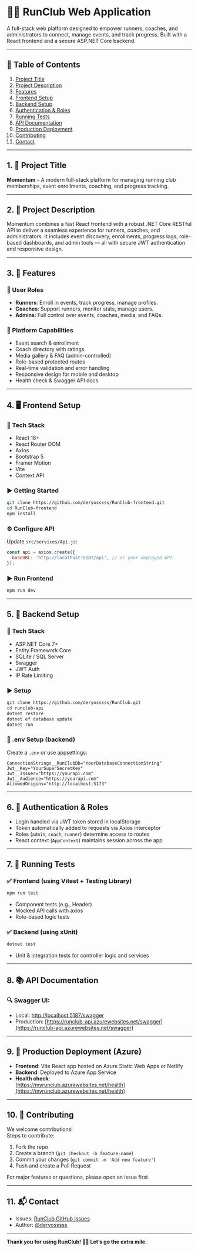 # 🏃‍♂️ RunClub Web Application

A full-stack web platform designed to empower runners, coaches, and administrators to connect, manage events, and track progress. Built with a React frontend and a secure ASP.NET Core backend.

---

## 📌 Table of Contents

1. [Project Title](#1-project-title)  
2. [Project Description](#2-project-description)  
3. [Features](#3-features)  
4. [Frontend Setup](#4-frontend-setup)  
5. [Backend Setup](#5-backend-setup)  
6. [Authentication & Roles](#6-authentication--roles)  
7. [Running Tests](#7-running-tests)  
8. [API Documentation](#8-api-documentation)  
9. [Production Deployment](#9-production-deployment)  
10. [Contributing](#10-contributing)  
11. [Contact](#11-contact)

---

## 1. 🎯 Project Title

**Momentum** – A modern full-stack platform for managing running club memberships, event enrollments, coaching, and progress tracking.

---

## 2. 📖 Project Description

Momentum combines a fast React frontend with a robust .NET Core RESTful API to deliver a seamless experience for runners, coaches, and administrators. It includes event discovery, enrollments, progress logs, role-based dashboards, and admin tools — all with secure JWT authentication and responsive design.

---

## 3. 🚀 Features

### 🧍 User Roles
- **Runners**: Enroll in events, track progress, manage profiles.
- **Coaches**: Support runners, monitor stats, manage users.
- **Admins**: Full control over events, coaches, media, and FAQs.

### 🧰 Platform Capabilities
- Event search & enrollment
- Coach directory with ratings
- Media gallery & FAQ (admin-controlled)
- Role-based protected routes
- Real-time validation and error handling
- Responsive design for mobile and desktop
- Health check & Swagger API docs

---

## 4. 🖥️ Frontend Setup

### 📁 Tech Stack
- React 18+
- React Router DOM
- Axios
- Bootstrap 5
- Framer Motion
- Vite
- Context API

### ▶️ Getting Started

```bash
git clone https://github.com/deryosssss/RunClub-frontend.git
cd RunClub-frontend
npm install
```

### ⚙️ Configure API

Update `src/services/Api.js`:

```js
const api = axios.create({
  baseURL: 'http://localhost:5187/api', // or your deployed API
});
```

### ▶️ Run Frontend
```bash
npm run dev
```

---

## 5. 🧪 Backend Setup

### 📁 Tech Stack
- ASP.NET Core 7+
- Entity Framework Core
- SQLite / SQL Server
- Swagger
- JWT Auth
- IP Rate Limiting

### ▶️ Setup

```bash
git clone https://github.com/deryosssss/RunClub.git
cd runclub-api
dotnet restore
dotnet ef database update
dotnet run
```

### 🌱 .env Setup (backend)

Create a `.env` or use appsettings:

```env
ConnectionStrings__RunClubDb="YourDatabaseConnectionString"
Jwt__Key="YourSuperSecretKey"
Jwt__Issuer="https://yourapi.com"
Jwt__Audience="https://yourapi.com"
AllowedOrigins="http://localhost:5173"
```

---

## 6. 🔐 Authentication & Roles

- Login handled via JWT token stored in localStorage
- Token automatically added to requests via Axios interceptor
- Roles (`admin`, `coach`, `runner`) determine access to routes
- React context (`AppContext`) maintains session across the app

---

## 7. 🧪 Running Tests

### ✅ Frontend (using Vitest + Testing Library)

```bash
npm run test
```

- Component tests (e.g., Header)
- Mocked API calls with axios
- Role-based logic tests

### ✅ Backend (using xUnit)

```bash
dotnet test
```

- Unit & integration tests for controller logic and services

---

## 8. 📚 API Documentation

### 🔍 Swagger UI:
- Local: [http://localhost:5187/swagger](http://localhost:5187/swagger)
- Production: [https://runclub-api.azurewebsites.net/swagger](https://runclub-api.azurewebsites.net/swagger)

---

## 9. 🚀 Production Deployment (Azure)

- **Frontend**: Vite React app hosted on Azure Static Web Apps or Netlify
- **Backend**: Deployed to Azure App Service
- **Health check**:  
  [https://myrunclub.azurewebsites.net/health](https://myrunclub.azurewebsites.net/health)

---

## 10. 🤝 Contributing

We welcome contributions!  
Steps to contribute:

1. Fork the repo  
2. Create a branch (`git checkout -b feature-name`)  
3. Commit your changes (`git commit -m 'Add new feature'`)  
4. Push and create a Pull Request  

For major features or questions, please open an issue first.

---

## 11. 📬 Contact

- Issues: [RunClub GitHub Issues](https://github.com/deryosss/runclub/issues)
- Author: [@deryosssss](https://github.com/deryosssss)

---

**Thank you for using RunClub! 🏃‍♀️ Let’s go the extra mile.**
